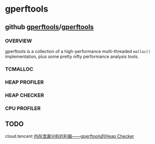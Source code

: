 # gperftools



## github [gperftools](https://github.com/gperftools)/**[gperftools](https://github.com/gperftools/gperftools)**

### OVERVIEW

gperftools is a collection of a high-performance multi-threaded `malloc()` implementation, plus some pretty nifty performance analysis tools.

### TCMALLOC

### HEAP PROFILER

### HEAP CHECKER

### CPU PROFILER



## TODO

cloud.tencent [内存泄漏分析的利器——gperftools的Heap Checker](https://cloud.tencent.com/developer/article/1383795)